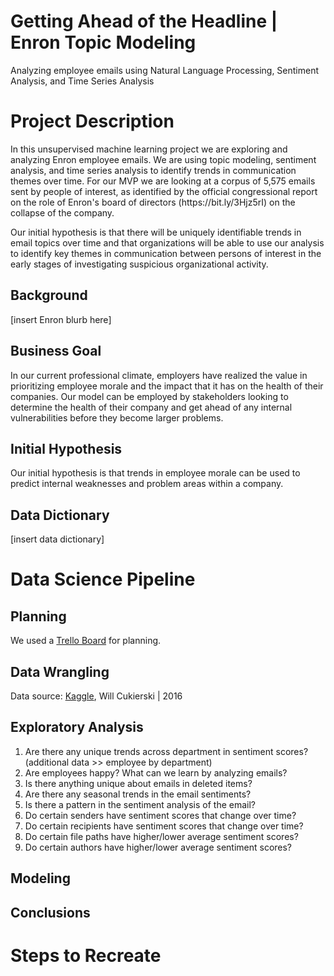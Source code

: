 # Getting Ahead of the Headline | Enron Topic Modeling
Analyzing employee emails using Natural Language Processing, Sentiment Analysis, and Time Series Analysis

# Project Description
<p>In this unsupervised machine learning project we are exploring and analyzing Enron employee emails. We are using topic modeling, sentiment analysis, and time series analysis to identify trends in communication themes over time. For our MVP we are looking at a corpus of 5,575 emails sent by people of interest, as identified by the official congressional report on the role of Enron's board of directors (https://bit.ly/3Hjz5rI) on the collapse of the company. 

<p>Our initial hypothesis is that there will be uniquely identifiable trends in email topics over time and that organizations will be able to use our analysis to identify key themes in communication between persons of interest in the early stages of investigating suspicious organizational activity.

## Background
[insert Enron blurb here]

## Business Goal
In our current professional climate, employers have realized the value in prioritizing employee morale and the impact that it has on the health of their companies. Our model can be employed by stakeholders looking to determine the health of their company and get ahead of any internal vulnerabilities before they become larger problems. 

## Initial Hypothesis
Our initial hypothesis is that trends in employee morale can be used to predict internal weaknesses and problem areas within a company. 

## Data Dictionary
[insert data dictionary]

# Data Science Pipeline 

## Planning
We used a [Trello Board](https://trello.com/b/osnQZqjJ/enronnlp-project) for planning.

## Data Wrangling
Data source: [Kaggle](https://www.kaggle.com/wcukierski/enron-email-dataset), Will Cukierski | 2016 

## Exploratory Analysis
1. Are there any unique trends across department in sentiment scores? (additional data >> employee by department)
2. Are employees happy? What can we learn by analyzing emails?
3. Is there anything unique about emails in deleted items?
4. Are there any seasonal trends in the email sentiments?
5. Is there a pattern in the sentiment analysis of the email?
6. Do certain senders have sentiment scores that change over time?
7. Do certain recipients have sentiment scores that change over time?
8. Do certain file paths have higher/lower average sentiment scores?
9. Do certain authors have higher/lower average sentiment scores?

## Modeling

## Conclusions

# Steps to Recreate